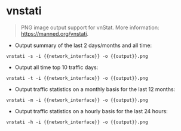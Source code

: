 # vnstati

> PNG image output support for vnStat.
> More information: <https://manned.org/vnstati>.

- Output summary of the last 2 days/months and all time:

`vnstati -s -i {{network_interface}} -o {{output}}.png`

- Output all time top 10 traffic days:

`vnstati -t -i {{network_interface}} -o {{output}}.png`

- Output traffic statistics on a monthly basis for the last 12 months:

`vnstati -m -i {{network_interface}} -o {{output}}.png`

- Output traffic statistics on a hourly basis for the last 24 hours:

`vnstati -h -i {{network_interface}} -o {{output}}.png`

